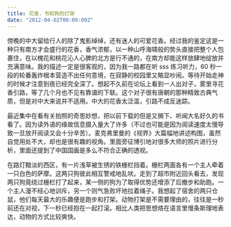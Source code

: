 ```yaml
---
title: 花香，书和狗的打架
date: "2012-04-02T00:00:00Z"
---
```


傍晚的中大留给行人的除了鬼影绰绰，还有迷人的可爱花香。经过我的鉴定这是一种只有南方才会盛行的花香，香气浓郁，以一种山呼海啸般的势头直接把整个人包裹住，在以槐花和桃花沁人心脾的北方是行不通的，在南方却能这样放肆地绽放并充满意味。我的描述一定是很客观的，因为我一路都在听 sss 练习听力，60 秒一段的轮番轰炸根本营造不出任何意境，在寂静的校园里又略显吵闹。等待开始走神的时候才注意到夜已经完全深了。想起不久前在论坛上看到一人出对子，雾里寻花香引路，等了几个月也不见有靠谱的下联。这个对子很有唐朝的那种精致古典气质，但是对中大来说并不适用。中大的花香太泛滥，引路不成反迷踪。

最近集中在看有关拍照的奇思妙想，把以前下载的但是又搁下、听闻大名好久的书看了。因为读外语的缘故信息摄入量大了许多（不过也可能是因为阅读速度太慢导致一旦放开阅读又会十分辛苦）。麦克弗里曼的《视界》大篇幅地讲述构图，虽然自觉用处不大，却也是很有趣的视角。里面旁征博引地对很多大师的照片进行分析，里面还提到了中国国画是多么不符合正确的透视。

在路灯黯淡的西区，有一片浅草被生锈的铁栅栏挡着。栅栏两面各有一个主人牵着一只白色的萨摩。这两只狗彼此相互警戒地乱吠。走到了超市附近回头看去，发现两只狗竟绕过栅栏打了起来，某一侧的狗为了取得优势还增添了后撤步和助跑。一个主人漫不经心地训斥，另一个则气急败坏地拉着绳子。我想起了宿舍的两只仓鼠，他们每天最大的乐趣便是跑步和打架。动物打架是不需要理由的，往往是一秒前还在对视，下一秒已经抱在一起打滚。相比人类把思想烙在语言里慢条斯理地表达，动物的方式比较爽快。
